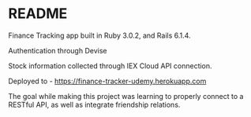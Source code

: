 # README

Finance Tracking app built in Ruby 3.0.2, and Rails 6.1.4. 

Authentication through Devise

Stock information collected through IEX Cloud API connection.

Deployed to - https://finance-tracker-udemy.herokuapp.com

The goal while making this project was learning to properly connect to a RESTful API, as well as integrate friendship relations. 


